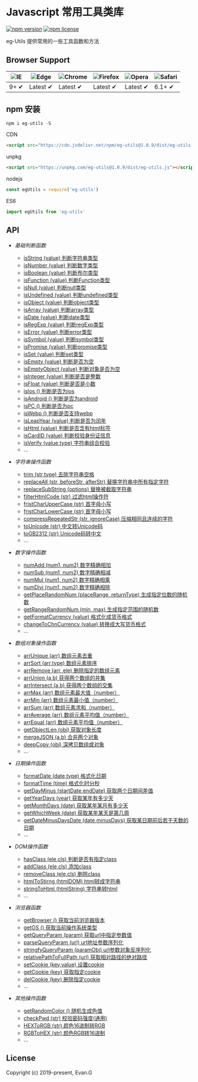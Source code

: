 # Javascript 常用工具类库

[![npm version](https://img.shields.io/npm/v/eg-utils.svg?style=flat-square)](https://www.npmjs.org/package/eg-utils)
[![npm license](https://img.shields.io/github/license/mashape/apistatus.svg)](https://github.com/xuliangzhan/xe-utils/blob/master/LICENSE)

eg-Utils 提供常用的一些工具函数和方法

## Browser Support

![IE](https://raw.github.com/alrra/browser-logos/master/src/archive/internet-explorer_7-8/internet-explorer_7-8_48x48.png) | ![Edge](https://raw.github.com/alrra/browser-logos/master/src/edge/edge_48x48.png) | ![Chrome](https://raw.github.com/alrra/browser-logos/master/src/chrome/chrome_48x48.png) | ![Firefox](https://raw.github.com/alrra/browser-logos/master/src/firefox/firefox_48x48.png) | ![Opera](https://raw.github.com/alrra/browser-logos/master/src/opera/opera_48x48.png) | ![Safari](https://raw.github.com/alrra/browser-logos/master/src/safari/safari_48x48.png)
--- | --- | --- | --- | --- | --- |
9+ ✔ | Latest ✔ | Latest ✔ | Latest ✔ | Latest ✔ | 6.1+ ✔ |

## npm 安装

```javascript
npm i eg-utils -S
```
CDN

```html
<script src="https://cdn.jsdelivr.net/npm/eg-utils@1.0.9/dist/eg-utils.js"></script>
```

unpkg
```html
<script src="https://unpkg.com/eg-utils@1.0.9/dist/eg-utils.js"></script>
```

nodejs

```javascript
const egUtils = require('eg-utils')
```

ES6

```javascript
import egUtils from 'eg-utils'
```
 
## API 

* *基础判断函数* 

  * [isString (value) 判断字符串类型]()
  * [isNumber (value) 判断数字类型]()
  * [isBoolean (value) 判断布尔类型]() 
  * [isFunction (value) 判断Function类型]()
  * [isNull (value) 判断null类型]()
  * [isUndefined (value) 判断undefined类型]()
  * [isObject (value) 判断object类型]()
  * [isArray (value) 判断array类型]() 
  * [isDate (value) 判断date类型]()
  * [isRegExp (value) 判断regExp类型]()
  * [isError (value) 判断error类型]()
  * [isSymbol (value) 判断symbol类型]() 
  * [isPromise (value) 判断promise类型]()
  * [isSet (value) 判断set类型]()
  * [isEmpty (value) 判断是否为空]()
  * [isEmptyObject (value) 判断对象是否为空]()
  * [isInteger (value) 判断是否是整数]()
  * [isFloat (value) 判断是否是小数]()
  * [isIos () 判断是否为ios]()
  * [isAndroid () 判断是否为android]()
  * [isPC () 判断是否为pc]()
  * [isWebp () 判断是否支持webp]()
  * [isLeapYear (value) 判断是否为闰年]()
  * [isHtml (value) 判断是否含有html标签]()
  * [isCardID (value) 判断校验身份证信息]()
  * [isVerify (value,type) 字符串综合校验]()
  * ...
  
* *字符串操作函数* 

  * [trim (str,type) 去除字符串空格]()
  * [replaceAll (str, beforeStr, afterStr) 替换字符串中所有指定字符]()
  * [replaceSubString (options) 替换被截取字符串]()
  * [filterHtmlCode (str) 过滤html操作符]()
  * [fristCharUpperCase (str) 首字母小写]()
  * [fristCharLowerCase (str) 首字母小写]()
  * [compressRepeatedStr (str, ignoreCase) 压缩相同且连续的字符]()
  * [toUnicode (str) 中文转Unicode码]()
  * [toGB2312 (str) Unicode码转中文]()
  * ...

* *数字操作函数* 

  * [numAdd (num1, num2) 数字精确相加]()
  * [numSub (num1, num2) 数字精确相减]()
  * [numMul (num1, num2) 数字精确相乘]()
  * [numDivi (num1, num2) 数字精确相除]()
  * [getPlaceRandomNum (placeRange, returnType) 生成指定位数的随机数]()
  * [getRangeRandomNum (min, max) 生成指定范围的随机数]()
  * [getFormatCurrency (value) 格式化成货币格式]()
  * [changeToChnCurrency (value) 转换成大写货币格式]()
  * ...

* *数组对象操作函数* 

  * [arrUnique (arr) 数组元素去重]()
  * [arrSort (arr,type) 数组元素排序]()
  * [arrRemove (arr, ele) 删除指定的数组元素]()
  * [arrUnion (a,b) 获得两个数组的并集]()
  * [arrIntersect (a,b) 获得两个数组的交集]()
  * [arrMax (arr) 数组元素最大值（number）]()
  * [arrMin (arr) 数组元素最小值（number）]()
  * [arrSum (arr) 数组元素求和（number）]()
  * [arrAverage (arr) 数组元素平均值（number）]()
  * [arrEqual (arr) 数组元素平均值（number）]()
  * [getObjectLen (obj) 获取对象长度]()
  * [mergeJSON (a,b) 合并两个对象]()
  * [deepCopy (obj) 深拷贝数组或对象]()
  * ...

* *日期操作函数* 

  * [formatDate (date,type) 格式化日期]()
  * [formatTime (time) 格式化时分秒]()
  * [getDayMinus (startDate,endDate) 获取两个日期间差值]()
  * [getYearDays (year) 获取某年有多少天]()
  * [getMonthDays (date) 获取某年某月有多少天]()
  * [getWhichWeek (date) 获取某年某天是第几周]()
  * [getDateMinusDaysDate (date,minusDays) 获取某日期前后若干天数的日期]() 
  * ...

* *DOM操作函数* 
  * [hasClass (ele,cls) 判断是否有指定class]()
  * [addClass (ele,cls) 添加class]()
  * [removeClass (ele,cls) 删除class]()
  * [htmlToStirng (htmlDOM) html转成字符串]()
  * [stringToHtml (htmlString) 字符串转html]()
  * ...

* *浏览器函数* 

  * [getBrowser () 获取当前浏览器版本]()
  * [getOS () 获取当前操作系统类型]()
  * [getQueryParam (param) 获取url中指定参数值]()
  * [parseQueryParam (url) url地址参数序列化]()
  * [stringfyQueryParam (paramObj) url参数对象反序列化]()
  * [relativePathToFullPath (url) 获取相对路径的绝对路径]()
  * [setCookie (key,value) 设置cookie]()
  * [getCookie (key) 获取指定cookie]()
  * [delCookie (key) 删除指定cookie]()
  * ...

* *其他操作函数* 

  * [getRandomColor () 随机生成色值]()
  * [checkPwd (str) 校验密码强度(通用)]()
  * [HEXToRGB (str) 颜色16进制转RGB]()
  * [RGBToHEX (str) 颜色RGB转16进制]()
  * ...

## License

Copyright (c) 2019-present, Evan.G